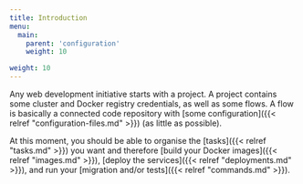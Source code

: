 ```yaml
---
title: Introduction
menu:
  main:
    parent: 'configuration'
    weight: 10

weight: 10
---
```

Any web development initiative starts with a project. A project contains some cluster and Docker registry credentials, as well as some flows. A flow is basically a connected code repository with [some configuration]({{< relref "configuration-files.md" >}}) (as little as possible).

At this moment, you should be able to organise the [tasks]({{< relref "tasks.md" >}}) you want and therefore [build your Docker images]({{< relref "images.md" >}}), [deploy the services]({{< relref "deployments.md" >}}), and run your [migration and/or tests]({{< relref "commands.md" >}}).

